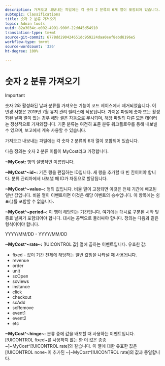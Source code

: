 ```yaml
---
description: 가져오고 내보내는 파일에는 각 숫자 2 분류의 6개 열이 포함되어 있습니다.
subtopic: Classifications
title: 숫자 2 분류 가져오기
topic: Admin tools
uuid: 82a3034c-e002-4991-900f-22dd45d54910
translation-type: tm+mt
source-git-commit: 6778dd290424651dc959224daa0eef8ebd8196e5
workflow-type: tm+mt
source-wordcount: '326'
ht-degree: 100%

---
```



# 숫자 2 분류 가져오기

>[!IMPORTANT]
>
>숫자 2와 활성화된 날짜 분류를 가져오는 기능이 코드 베이스에서 제거되었습니다. 이 변경 사항은 2019년 7월 유지 관리 릴리스에 적용됩니다. 가져온 파일에 숫자 또는 활성화된 날짜 열이 있는 경우 해당 셀은 자동으로 무시되며, 해당 파일의 다른 모든 데이터는 정상적으로 가져와집니다. 기존 분류는 여전히 표준 분류 워크플로우를 통해 내보낼 수 있으며, 보고에서 계속 사용할 수 있습니다.

가져오고 내보내는 파일에는 각 숫자 2 분류의 6개 열이 포함되어 있습니다.

다음 정의는 숫자 2 분류 이름이 MyCost라고 가정합니다.

**~MyCost:** 행의 설명적인 이름입니다.

**~MyCost^~id~:** 기존 행을 편집하는 ID입니다. 새 행을 추가할 때 빈 칸이어야 합니다. 분류 관리자에서 내보낼 때 ID가 자동으로 할당됩니다.

**~MyCost^~value~:** 행의 값입니다. 비율 열이 고정되면 이것은 전체 기간에 배포된 일반 값입니다. 비율 열이 이벤트이면 이것은 해당 이벤트의 승수입니다. 이 항목에는 쉼표(,)를 포함할 수 없습니다.

**~MyCost^~period~:** 이 행이 해당되는 기간입니다. 여기에는 대시로 구분된 시작 및 종료 날짜가 포함되어야 합니다. 대시는 공백으로 둘러싸야 합니다. 정의는 다음과 같은 형식이어야 합니다.

YYYY/MM/DD - YYYY/MM/DD

**~MyCost^~rate~:** [!UICONTROL 값] 열에 곱하는 이벤트입니다. 유효한 값:

* fixed - 값이 기간 전체에 해당하는 일반 값임을 나타낼 때 사용됩니다.
* revenue
* order
* unit
* scOpen
* scviews
* instance
* click
* checkout
* scAdd
* scRemove
* event1
* event2
* etc

**~MyCost^~hinge~:** 분류 중에 값을 배포할 때 사용하는 이벤트입니다. [!UICONTROL fixed~를 사용하지 않는 한 이 값은 종종 ~]~MyCost^[!UICONTROL rate]와 같습니다. 이 열에 대한 유효한 값은 [!UICONTROL none~이 추가된 ~]~MyCost^[!UICONTROL rate]의 값과 동일합니다.
